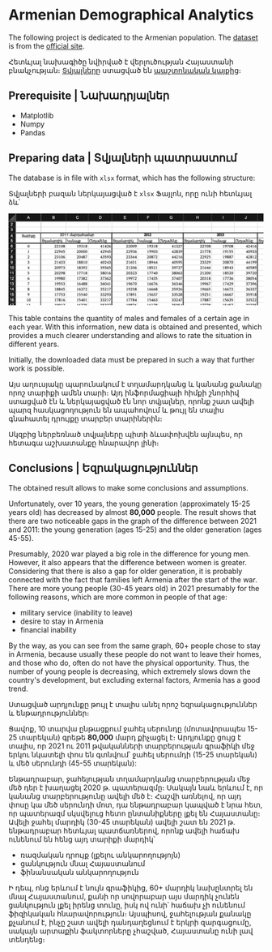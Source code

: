 # Armenian Demographical Analytics
The following project is dedicated to the Armenian population. The [dataset](https://armstat.am/en/?nid=209) is from the [official site](https://armstat.am).

Հետևյալ նախագիծը նվիրված է վերլուծության Հայաստանի բնակչության։ [Տվյալները](https://armstat.am/en/?nid=209) ստացված են [պաշտոնական կայքից](https://armstat.am)։
## Prerequisite | Նախադրյալներ
* Matplotlib
* Numpy
* Pandas

## Preparing data | Տվյալների պատրաստում
The database is in file with `xlsx` format, which has the following structure: 

Տվյալների բազան ներկայացված է `xlsx` Ֆայլոն, որը ունի հետևյալ ձև՝

![](./data/readme/1.png)

This table contains the quantity of males and females of a certain age in each year. With this information, new data is obtained and presented, which provides a much clearer understanding and allows to rate the situation in different years.

Initially, the downloaded data must be prepared in such a way that further work is possible.

Այս աղուսյակը պարունակում է տղամարդկանց և կանանց քանակը որոշ տարիքի ամեն տարի։ Այդ ինֆորմացիայի հիմքի շնորհիվ ստացված էն և ներկայացված էն նոր տվյալներ, որոնք շատ ավելի պարզ հասկացողություն են ապահովում և թույլ են տալիս գնահատել դրույքը տարբեր տարիներին։

Սկզբից ներբեռնած տվյալները պիտի ձևափոխվեն այնպես, որ հետագա աշխատանքը հնարավոր լինի։

## Conclusions | Եզրակացություններ
The obtained result allows to make some conclusions and assumptions.

Unfortunately, over 10 years, the young generation (approximately 15-25 years old) has decreased by almost **80,000** people. The result shows that there are two noticeable gaps in the graph of the difference between 2021 and 2011: the young generation (ages 15-25) and the older generation (ages 45-55).

Presumably, 2020 war played a big role in the difference for young men. However, it also appears that the difference between women is greater. Considering that there is also a gap for older generation, it is probably connected with the fact that families left Armenia after the start of the war. There are more young people (30-45 years old) in 2021 presumably for the following reasons, which are more common in people of that age:

* military service (inability to leave)
* desire to stay in Armenia
* financial inability

By the way, as you can see from the same graph, 60+ people chose to stay in Armenia, because usually these people do not want to leave their homes, and those who do, often do not have the physical opportunity.
Thus, the number of young people is decreasing, which extremely slows down the country's development, but excluding external factors, Armenia has a good trend.

Ստացված արդյունքը թույլ է տալիս անել որոշ եզրակացություններ և ենթադրություններ։

Ցավոք, 10 տարվա ընթացքում ջահել սերունդը (մոտավորապես 15-25 տարեկան) գրեթե **80,000** մարդ քիչացել է։ Արդյունքը ցույց է տալիս, որ 2021 ու 2011 թվականների տարբերության գրաֆիկի մեջ երկու նկատելի փոս են գտնվում՝ ջահել սերումդի (15-25 տարեկան) և մեծ սերունդի (45-55 տարեկան):

Ենթադրաբար,  ջահելության տղամարդկանց տարբերության մեջ մեծ դեր է խաղացել 2020 թ. պատերազմը։ Սակայն նաև երևում է, որ կանանց տարբերությունը ավելի մեծ է։ Հաշվի առնելով, որ այդ փոսը կա մեծ սերունդի մոտ, դա ենթադրաբար կապված է նրա հետ, որ պատերազմ սկսվելուց հետո ընտանիքները լքել են Հայաստանը։ Ավելի ջահել մարդիկ (30-45 տարեկան) ավելի շատ են 2021 թ. ենթադրաբար հետևյալ պատճառներով, որոնք ավելի հաճախ ունենում են հենց այդ տարիքի մարդիկ՝

* ռազմական դրույք (լքելու անկարողությոյն)
* ցանկություն մնալ Հայաստանում
* ֆինանսական անկարողություն

Ի դեպ, ոնց երևում է նույն գրաֆիկից, 60+ մարդիկ նախընտրել են մնալ Հայաստանում, քանի որ սովորաբար այս մարդիկ չունեն ցանկություն լքել իրենց տունը, իսկ ով ունի՝ հաճախ չի ունենում ֆիզիկական հնարավորություն։
Այսպիսով, ջահելության քանակը քչանում է, ինչը շատ ավելի դանդաղեցնում է երկրի զարգացումը, սակայն արտաքին ֆակտորները չհաշված, Հայաստանը ունի լավ տենդենց։

